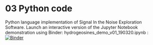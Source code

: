 # 03 Python code
Python language implementation of Signal In the Noise Exploration Software.
<cr><cr>
Launch an interactive version of the Jupyter Notebook demonstration using Binder:
<cr>
hydrogeosines_demo_v01_190320.ipynb :  [![Binder](https://mybinder.org/badge_logo.svg)](https://mybinder.org/v2/gh/SinesHydro/HydroGeoSines/blob/master/03%20Python%20code/hydrogeosines_demo_v01_190320.ipynb)
